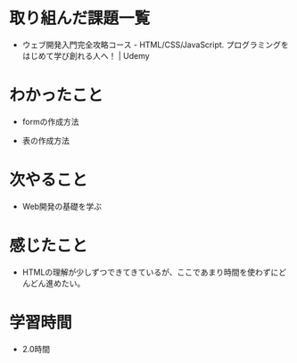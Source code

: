 # 取り組んだ課題一覧

- ウェブ開発入門完全攻略コース - HTML/CSS/JavaScript. プログラミングをはじめて学び創れる人へ！ | Udemy
# わかったこと

- formの作成方法

- 表の作成方法

# 次やること

- Web開発の基礎を学ぶ

# 感じたこと

- HTMLの理解が少しずつできてきているが、ここであまり時間を使わずにどんどん進めたい。

# 学習時間

- 2.0時間